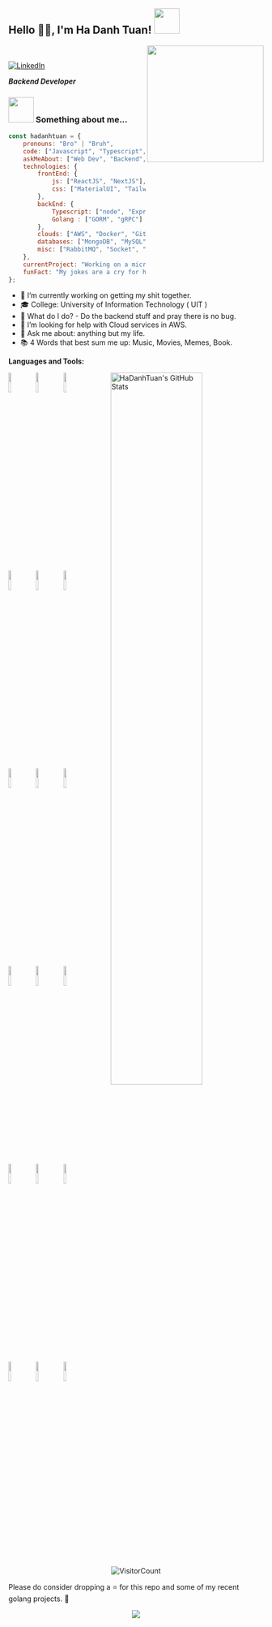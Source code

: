 <h2>Hello 🙏🏻, I'm Ha Danh Tuan! <img src="https://media.giphy.com/media/mGcNjsfWAjY5AEZNw6/giphy.gif" width="50"></h2> <img align='right' src="https://media.giphy.com/media/M9gbBd9nbDrOTu1Mqx/giphy.gif" width="230"> 
<br/>
<div align = 'left'>

 [![LinkedIn](https://img.shields.io/badge/LinkedIn-connect-blue.svg?logo=linkedin&logoColor=white)](https://www.linkedin.com/in/tu%E1%BA%A5n-h%C3%A0-8651b8178/)


_**Backend Developer**_


### <img src="https://media.giphy.com/media/VgCDAzcKvsR6OM0uWg/giphy.gif" width="50"> Something about me...  

```javascript
const hadanhtuan = {
    pronouns: "Bro" | "Bruh",
    code: ["Javascript", "Typescript", "Golang"],
    askMeAbout: ["Web Dev", "Backend", "Microservices", "Software Development", "tech"],
    technologies: {
        frontEnd: {
            js: ["ReactJS", "NextJS"],
            css: ["MaterialUI", "Tailwind"]
        },
        backEnd: {
            Typescript: ["node", "ExpressJS", "NestJS", "TypeORM"],
            Golang : ["GORM", "gRPC"]
        },
        clouds: ["AWS", "Docker", "Github Action", "Jenkins"],
        databases: ["MongoDB", "MySQL", "PostgreSQL", "Redis", "Elasticsearch", "DynamoDB"],
        misc: ["RabbitMQ", "Socket", "RPC", "gRPC"]
    },
    currentProject: "Working on a microservices project",
    funFact: "My jokes are a cry for help."
};
```

- 🔭 I’m currently working on getting my shit together.
- 🎓 College: University of Information Technology ( UIT )
- 🔮 What do I do? - Do the backend stuff and pray there is no bug.
- 🤔 I’m looking for help with Cloud services in AWS. 
- 💬 Ask me about: anything but my life.
- 📚 4 Words that best sum me up: Music, Movies, Memes, Book.


**Languages and Tools:** 

<p>
  <a href="https://github.com/anmolpant/SaniText">
    <img width="60%" align="right" alt="HaDanhTuan's GitHub Stats" src="https://github-readme-stats.vercel.app/api?username=hadanhtuan&show_icons=true&hide_border=true" />
  </a>
  
  
  <code><img width="10%" src="https://www.vectorlogo.zone/logos/golang/golang-ar21.svg"></code>
  <code><img width="10%" src="https://www.vectorlogo.zone/logos/javascript/javascript-ar21.svg"></code>
  <code><img width="10%" src="https://www.vectorlogo.zone/logos/typescriptlang/typescriptlang-ar21.svg"></code>
  <br />
  <code><img width="10%" src="https://www.vectorlogo.zone/logos/nestjs/nestjs-ar21.svg"></code>
  <code><img width="10%" src="https://www.vectorlogo.zone/logos/tailwindcss/tailwindcss-ar21.svg"></code>
  <code><img width="10%" src="https://www.vectorlogo.zone/logos/javascript/javascript-ar21.svg"></code>
  <br />
  <code><img width="10%" src="https://www.vectorlogo.zone/logos/mysql/mysql-ar21.svg"></code>
  <code><img width="10%" src="https://www.vectorlogo.zone/logos/postgresql/postgresql-ar21.svg"></code>
  <code><img width="10%" src="https://www.vectorlogo.zone/logos/mongodb/mongodb-ar21.svg"></code>
  <br />
  <code><img width="10%" src="https://www.vectorlogo.zone/logos/redis/redis-ar21.svg"></code>
  <code><img width="10%" src="https://www.vectorlogo.zone/logos/elastic/elastic-ar21.svg"></code>
  <code><img width="10%" src="https://www.vectorlogo.zone/logos/amazon_aws/amazon_aws-ar21.svg"></code>
  <br />
  <code><img width="10%" src="https://www.vectorlogo.zone/logos/jenkins/jenkins-ar21.svg"></code>
  <code><img width="10%" src="https://www.vectorlogo.zone/logos/github/github-ar21.svg"></code>
  <code><img width="10%" src="https://www.vectorlogo.zone/logos/rabbitmq/rabbitmq-ar21.svg"></code>
   <br />
  <code><img width="10%" src="https://www.vectorlogo.zone/logos/socketio/socketio-ar21.svg"></code>
  <code><img width="10%" src="https://www.vectorlogo.zone/logos/docker/docker-ar21.svg"></code>
  <code><img width="10%" src="https://www.vectorlogo.zone/logos/reactjs/reactjs-ar21.svg"></code>
  
</p>

<div align="center">

![VisitorCount](https://profile-counter.glitch.me/{hadanhtuan}/count.svg)

</div>

Please do consider dropping a ⭐ for this repo and some of my recent golang projects. 🥺

<p align="center">
  <a href="https://github.com/hadanhtuan/go-sdk">
    <img align="center" src="https://github-readme-stats.vercel.app/api/pin/?username=hadanhtuan&repo=go-sdk" />
  </a>
</p>
